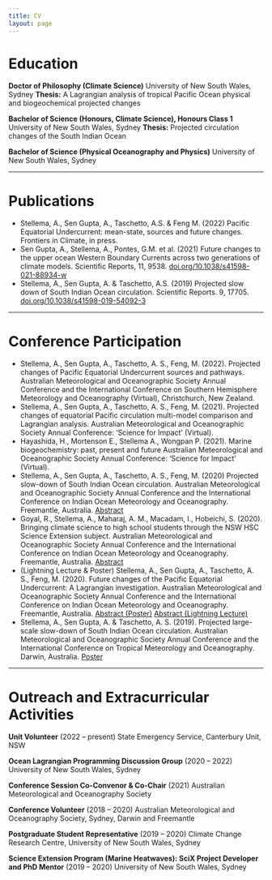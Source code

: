 ```yaml
---
title: CV
layout: page
---
```


# Education
**Doctor of Philosophy (Climate Science)**
University of New South Wales, Sydney
**Thesis:** A Lagrangian analysis of tropical Pacific Ocean physical and biogeochemical projected changes


**Bachelor of Science (Honours, Climate Science), Honours Class 1**
University of New South Wales, Sydney
**Thesis:** Projected circulation changes of the South Indian Ocean


**Bachelor of Science (Physical Oceanography and Physics)**
University of New South Wales, Sydney

---

# Publications
*	Stellema, A., Sen Gupta, A., Taschetto, A.S. & Feng M. (2022) Pacific Equatorial Undercurrent: mean-state, sources and future changes. Frontiers in Climate, in press.
*	Sen Gupta, A., Stellema, A., Pontes, G.M. et al. (2021) Future changes to the upper ocean Western Boundary Currents across two generations of climate models. Scientific Reports, 11, 9538. [doi.org/10.1038/s41598-021-88934-w](https://doi.org/10.1038/s41598-021-88934-w)
*	Stellema, A., Sen Gupta, A. & Taschetto, A.S. (2019) Projected slow down of South Indian Ocean circulation. Scientific Reports. 9, 17705. [doi.org/10.1038/s41598-019-54092-3](https://doi.org/10.1038/s41598-019-54092-3)

---

# Conference Participation
*	Stellema, A., Sen Gupta, A., Taschetto, A. S., Feng, M. (2022). Projected changes of Pacific Equatorial Undercurrent sources and pathways. Australian Meteorological and Oceanographic Society Annual Conference and the International Conference on Southern Hemisphere Meteorology and Oceanography (Virtual), Christchurch, New Zealand.
*	Stellema, A., Sen Gupta, A., Taschetto, A. S., Feng, M. (2021). Projected changes of equatorial Pacific circulation multi-model comparison and Lagrangian analysis. Australian Meteorological and Oceanographic Society Annual Conference: ‘Science for Impact’ (Virtual).
*	Hayashida, H., Mortenson E., Stellema A., Wongpan P. (2021). Marine biogeochemistry: past, present and future Australian Meteorological and Oceanographic Society Annual Conference: ‘Science for Impact’ (Virtual).
*	Stellema, A., Sen Gupta, A., Taschetto, A. S., Feng, M. (2020) Projected slow-down of South Indian Ocean circulation. Australian Meteorological and Oceanographic Society Annual Conference and the International Conference on Indian Ocean Meteorology and Oceanography. Freemantle, Australia. [Abstract](http://amos-2020.m.amos.currinda.com/schedule/track/56/session/139/abstract/678)
*	Goyal, R., Stellema, A., Maharaj, A. M., Macadam, I., Hobeichi, S. (2020). Bringing climate science to high school students through the NSW HSC Science Extension subject. Australian Meteorological and Oceanographic Society Annual Conference and the International Conference on Indian Ocean Meteorology and Oceanography. Freemantle, Australia. [Abstract](http://amos-2020.m.amos.currinda.com/schedule/track/103/session/184/abstract/1186)
*	(Lightning Lecture & Poster) Stellema, A., Sen Gupta, A., Taschetto, A. S., Feng, M. (2020). Future changes of the Pacific Equatorial Undercurrent: A Lagrangian investigation. Australian Meteorological and Oceanographic Society Annual Conference and the International Conference on Indian Ocean Meteorology and Oceanography. Freemantle, Australia. [Abstract (Poster)](http://amos-2020.m.amos.currinda.com/schedule/session/191/abstract/803) [Abstract (Lightning Lecture)](http://amos-2020.m.amos.currinda.com/schedule/track/74/session/212/abstract/1205)
*	Stellema, A., Sen Gupta, A. & Taschetto, A. S. (2019). Projected large-scale slow-down of South Indian Ocean circulation. Australian Meteorological and Oceanographic Society Annual Conference and the International Conference on Tropical Meteorology and Oceanography. Darwin, Australia. [Poster](http://amos-ictmo-2019.m.amos.currinda.com/information/page/14)

---

# Outreach and Extracurricular Activities
**Unit Volunteer** (2022 – present)
  State Emergency Service, Canterbury Unit, NSW

**Ocean Lagrangian Programming Discussion Group** (2020 – 2022)
  University of New South Wales, Sydney

**Conference Session Co-Convenor & Co-Chair** (2021)
  Australian Meteorological and Oceanography Society

**Conference Volunteer** (2018 – 2020)
  Australian Meteorological and Oceanography Society, Sydney, Darwin and Freemantle

**Postgraduate Student Representative** (2019 – 2020)
  Climate Change Research Centre, University of New South Wales, Sydney

**Science Extension Program (Marine Heatwaves): SciX Project Developer and PhD Mentor** (2019 – 2020)
  University of New South Wales, Sydney
